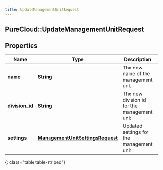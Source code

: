 ```yaml
---
title: UpdateManagementUnitRequest
---
```

## PureCloud::UpdateManagementUnitRequest

## Properties

|Name | Type | Description | Notes|
|------------ | ------------- | ------------- | -------------|
| **name** | **String** | The new name of the management unit | [optional] |
| **division_id** | **String** | The new division id for the management unit | [optional] |
| **settings** | [**ManagementUnitSettingsRequest**](ManagementUnitSettingsRequest.html) | Updated settings for the management unit | [optional] |
{: class="table table-striped"}



